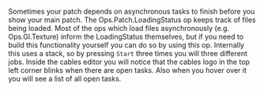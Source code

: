 Sometimes your patch depends on asynchronous tasks to finish before you show your main patch. The Ops.Patch.LoadingStatus op keeps track of files being loaded. Most of the ops which load files asynchronously (e.g. Ops.Gl.Texture) inform the LoadingStatus themselves, but if you need to build this functionality yourself you can do so by using this op.
Internally this uses a stack, so by pressing `Start` three times you will three different jobs.
Inside the cables editor you will notice that the cables logo in the top left corner blinks when there are open tasks. Also when you hover over it you will see a list of all open tasks.